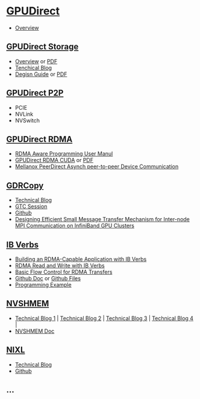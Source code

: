 # [GPUDirect](https://developer.nvidia.com/gpudirect)
- [Overview](https://developer.download.nvidia.com/devzone/devcenter/cuda/docs/GPUDirect_Technology_Overview.pdf)

## [GPUDirect Storage](https://developer.nvidia.com/gpudirect-storage)
- [Overview](https://nvdam.widen.net/s/k8vrp9xkft/tech-overview-magnum-io-1790750-r5-web) or [PDF](https://docs.nvidia.com/gpudirect-storage/pdf/overview-guide.pdf)
- [Tenchical Blog](https://developer.nvidia.com/blog/accelerating-io-in-the-modern-data-center-magnum-io-storage-partnerships/)
- [Degisn Guide](https://docs.nvidia.com/gpudirect-storage/design-guide/index.html) or [PDF](https://docs.nvidia.com/gpudirect-storage/pdf/design-guide.pdf)

## [GPUDirect P2P]()
- PCIE
- NVLink
- NVSwitch

## [GPUDirect RDMA]()
- [RDMA Aware Programming User Manul](https://docs.nvidia.com/rdma-aware-networks-programming-user-manual-1-7.pdf)
- [GPUDirect RDMA CUDA](https://docs.nvidia.com/cuda/gpudirect-rdma/index.html) or [PDF](https://docs.nvidia.com/cuda/pdf/GPUDirect_RDMA.pdf)
- [Mellanox PeerDirect Asynch peer-to-peer Device Communication](https://network.nvidia.com/related-docs/prod_software/Mellanox_PeerDirect_Asynch_peer-to-peer_device_communication.pdf)

## [GDRCopy](https://developer.nvidia.com/gdrcopy)
- [Technical Blog](https://developer.nvidia.com/blog/accelerating-io-in-the-modern-data-center-network-io/)
- [GTC Session](https://www.nvidia.com/en-us/on-demand/session/gtcspring21-s32039/)
- [Github](https://github.com/NVIDIA/gdrcopy)
- [Designing Efficient Small Message Transfer Mechanism for Inter-node MPI Communication on InfiniBand GPU Clusters](https://ieeexplore.ieee.org/stamp/stamp.jsp?tp=&arnumber=7116873)

## [IB Verbs]()
- [Building an RDMA-Capable Application with IB Verbs](https://www.hpcadvisorycouncil.com/pdf/building-an-rdma-capable-application-with-ib-verbs.pdf)
- [RDMA Read and Write with IB Verbs](https://www.hpcadvisorycouncil.com/pdf/rdma-read-and-write-with-ib-verbs.pdf)
- [Basic Flow Control for RDMA Transfers](https://www.hpcadvisorycouncil.com/pdf/vendor_content/basic-flow-control-for-rdma-transfers.pdf)
- [Github Doc](https://github.com/linux-rdma/rdma-core/blob/master/Documentation/libibverbs.md) or [Github Files](https://github.com/linux-rdma/rdma-core/blob/master/libibverbs/ibverbs.h)
- [Programming Example](https://docs.nvidia.com/networking/display/rdmaawareprogrammingv17/programming+examples+using+ibv+verbs)

## [NVSHMEM](https://developer.nvidia.com/nvshmem)
- [Technical Blog 1](https://developer.nvidia.com/blog/enhancing-application-portability-and-compatibility-across-new-platforms-using-nvidia-magnum-io-nvshmem-3-0/) | [Technical Blog 2](https://developer.nvidia.com/blog/improving-network-performance-of-hpc-systems-using-nvidia-magnum-io-nvshmem-and-gpudirect-async/) | [Technical Blog 3](https://developer.nvidia.com/blog/scaling-scientific-computing-with-nvshmem/) | [Technical Blog 4](https://developer.nvidia.com/blog/accelerating-nvshmem-2-0-team-based-collectives-using-nccl/) | 
- [NVSHMEM Doc](https://docs.nvidia.com/hpc-sdk/nvshmem/index.html)

## [NIXL]()
- [Technical Blog](https://developer.nvidia.com/blog/introducing-nvidia-dynamo-a-low-latency-distributed-inference-framework-for-scaling-reasoning-ai-models/)
- [Github](https://github.com/ai-dynamo/nixl)

## ...